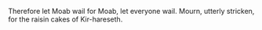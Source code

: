 Therefore let Moab wail for Moab, let everyone wail. Mourn, utterly stricken, for the raisin cakes of Kir-hareseth.
